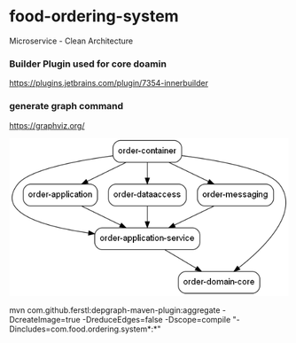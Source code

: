 # food-ordering-system
Microservice - Clean Architecture 

### Builder Plugin used for core doamin

https://plugins.jetbrains.com/plugin/7354-innerbuilder

### generate graph command
https://graphviz.org/

![](docs/dependency-graph.png)

mvn com.github.ferstl:depgraph-maven-plugin:aggregate -DcreateImage=true -DreduceEdges=false -Dscope=compile "-Dincludes=com.food.ordering.system*:*"
